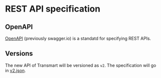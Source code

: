 # REST API specification

## OpenAPI

[OpenAPI](https://openapis.org/) (previously swagger.io) is a standatd for specifying REST APIs.

## Versions

The new API of Transmart will be versioned as `v2`. The specification will
go in [v2.json](v2.json).

